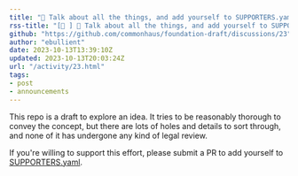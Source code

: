 ```yaml
---
title: "🚀 Talk about all the things, and add yourself to SUPPORTERS.yaml"
rss-title: "[📣 ] 🚀 Talk about all the things, and add yourself to SUPPORTERS.yaml"
github: "https://github.com/commonhaus/foundation-draft/discussions/23"
author: "ebullient"
date: 2023-10-13T13:39:10Z
updated: 2023-10-13T20:03:24Z
url: "/activity/23.html"
tags:
- post
- announcements
---
```

This repo is a draft to explore an idea. It tries to be reasonably thorough to convey the concept, but there are lots of holes and details to sort through, and none of it has undergone any kind of legal review.

If you're willing to support this effort, please submit a PR to add yourself to [SUPPORTERS.yaml](https://github.com/commonhaus/foundation-draft/blob/main/SUPPORTERS.yaml).


